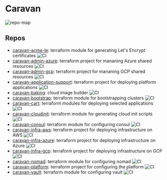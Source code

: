 # Caravan

![repo-map](https://lucid.app/publicSegments/view/d864e9a0-b966-4a53-be66-1f715fef28c2/image.png)

## Repos

- [caravan-acme-le](https://github.com/bitrockteam/caravan-acme-le): terraform module for generating Let's Encrypt certificates ![CI](https://github.com/bitrockteam/caravan-acme-le/actions/workflows/terraform.yml/badge.svg)
- [caravan-admin-azure](https://github.com/bitrockteam/caravan-admin-azure): terraform project for mananing Azure shared resources ![CI](https://github.com/bitrockteam/caravan-admin-azure/actions/workflows/terraform.yml/badge.svg)
- [caravan-admin-gcp](https://github.com/bitrockteam/caravan-admin-gcp):  terraform project for mananing GCP shared resources ![CI](https://github.com/bitrockteam/caravan-admin-gcp/actions/workflows/terraform.yml/badge.svg)
- [caravan-application-support](https://github.com/bitrockteam/caravan-application-support): terraform project for deploying platform applications ![CI](https://github.com/bitrockteam/caravan-application-support/actions/workflows/terraform.yml/badge.svg)
- [caravan-baking](https://github.com/bitrockteam/caravan-baking): cloud image builder ![CI](https://github.com/bitrockteam/caravan-baking/actions/workflows/terraform.yml/badge.svg)
- [caravan-bootstrap](https://github.com/bitrockteam/caravan-bootstrap): terraform module for bootstrapping clusters ![CI](https://github.com/bitrockteam/caravan-bootstrap/actions/workflows/terraform.yml/badge.svg)
- [caravan-cart](https://github.com/bitrockteam/caravan-cart): terraform modules for deploying selected applications ![CI](https://github.com/bitrockteam/caravan-cart/actions/workflows/terraform.yml/badge.svg)
- [caravan-cloudinit](https://github.com/bitrockteam/caravan-cloudinit): terraform module for generating cloud init scripts ![CI](https://github.com/bitrockteam/caravan-cloudinit/actions/workflows/terraform.yml/badge.svg)
- [caravan-consul](https://github.com/bitrockteam/caravan-consul): terraform module for configuring consul ![CI](https://github.com/bitrockteam/caravan-consul/actions/workflows/terraform.yml/badge.svg)
- [caravan-infra-aws](https://github.com/bitrockteam/caravan-infra-aws): terraform project for deploying infrastructure on AWS ![CI](https://github.com/bitrockteam/caravan-infra-aws/actions/workflows/terraform.yml/badge.svg)
- [caravan-infra-azure](https://github.com/bitrockteam/caravan-infra-azure): terraform project for deploying infrastructure on Azure ![CI](https://github.com/bitrockteam/caravan-infra-azure/actions/workflows/terraform.yml/badge.svg)
- [caravan-infra-gcp](https://github.com/bitrockteam/caravan-infra-gcp): terraform project for deploying infrastructure on GCP ![CI](https://github.com/bitrockteam/caravan-infra-gcp/actions/workflows/terraform.yml/badge.svg)
- [caravan-nomad](https://github.com/bitrockteam/caravan-nomad): terraform module for configuring nomad ![CI](https://github.com/bitrockteam/caravan-nomad/actions/workflows/terraform.yml/badge.svg)
- [caravan-platform](https://github.com/bitrockteam/caravan-platform): terraform project for configuring the platform ![CI](https://github.com/bitrockteam/caravan-platform/actions/workflows/terraform.yml/badge.svg)
- [caravan-vault](https://github.com/bitrockteam/caravan-vault): terraform module for configuring vault ![CI](https://github.com/bitrockteam/caravan-vault/actions/workflows/terraform.yml/badge.svg)
<!-- - [caravan-workload](https://github.com/bitrockteam/caravan-workload): terraform project with sample workloads ![CI](https://github.com/bitrockteam/caravan-workload/actions/workflows/terraform.yml/badge.svg) -->

